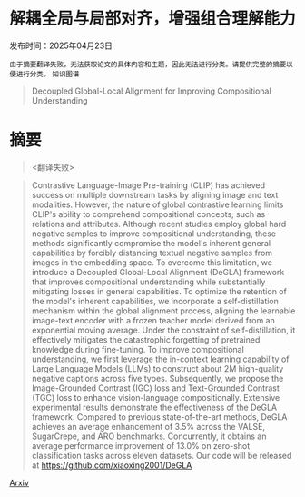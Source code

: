 # 解耦全局与局部对齐，增强组合理解能力

发布时间：2025年04月23日

`由于摘要翻译失败，无法获取论文的具体内容和主题，因此无法进行分类。请提供完整的摘要以便进行分类。` `知识图谱`

> Decoupled Global-Local Alignment for Improving Compositional Understanding

# 摘要

> <翻译失败>

> Contrastive Language-Image Pre-training (CLIP) has achieved success on multiple downstream tasks by aligning image and text modalities. However, the nature of global contrastive learning limits CLIP's ability to comprehend compositional concepts, such as relations and attributes. Although recent studies employ global hard negative samples to improve compositional understanding, these methods significantly compromise the model's inherent general capabilities by forcibly distancing textual negative samples from images in the embedding space. To overcome this limitation, we introduce a Decoupled Global-Local Alignment (DeGLA) framework that improves compositional understanding while substantially mitigating losses in general capabilities. To optimize the retention of the model's inherent capabilities, we incorporate a self-distillation mechanism within the global alignment process, aligning the learnable image-text encoder with a frozen teacher model derived from an exponential moving average. Under the constraint of self-distillation, it effectively mitigates the catastrophic forgetting of pretrained knowledge during fine-tuning. To improve compositional understanding, we first leverage the in-context learning capability of Large Language Models (LLMs) to construct about 2M high-quality negative captions across five types. Subsequently, we propose the Image-Grounded Contrast (IGC) loss and Text-Grounded Contrast (TGC) loss to enhance vision-language compositionally. Extensive experimental results demonstrate the effectiveness of the DeGLA framework. Compared to previous state-of-the-art methods, DeGLA achieves an average enhancement of 3.5% across the VALSE, SugarCrepe, and ARO benchmarks. Concurrently, it obtains an average performance improvement of 13.0% on zero-shot classification tasks across eleven datasets. Our code will be released at https://github.com/xiaoxing2001/DeGLA

[Arxiv](https://arxiv.org/abs/2504.16801)